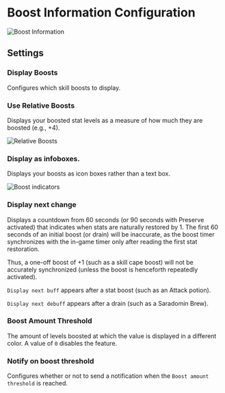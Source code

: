 # Boost Information Configuration

![Boost Information](https://raw.githubusercontent.com/runelite/wiki/master/img/Boosts-Information-absolute.png)
## Settings

### Display Boosts

Configures which skill boosts to display.

### Use Relative Boosts

Displays your boosted stat levels as a measure of how much they are boosted (e.g., +4).

![Relative Boosts](https://raw.githubusercontent.com/runelite/wiki/master/img/Boosts-Information-relative.png)

### Display as infoboxes.

Displays your boosts as icon boxes rather than a text box.

![Boost indicators](https://raw.githubusercontent.com/runelite/wiki/master/img/Boosts-Information-infobox.png)

### Display next change

Displays a countdown from 60 seconds (or 90 seconds with Preserve activated) that indicates when stats are naturally restored by 1.  The first 60 seconds of an initial boost (or drain) will be inaccurate, as the boost timer synchronizes with the in-game timer only after reading the first stat restoration. 

Thus, a one-off boost of +1 (such as a skill cape boost) will not be accurately synchronized (unless the boost is henceforth repeatedly activated).  

`Display next buff` appears after a stat boost (such as an Attack potion).

`Display next debuff` appears after a drain (such as a Saradomin Brew).

### Boost Amount Threshold

The amount of levels boosted at which the value is displayed in a different color. A value of `0` disables the feature.

### Notify on boost threshold

Configures whether or not to send a notification when the `Boost amount threshold` is reached.
